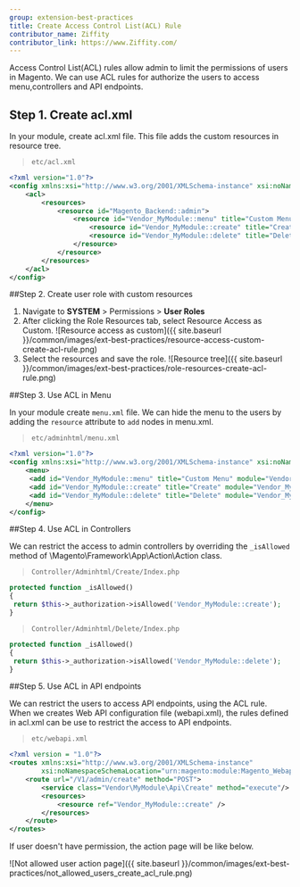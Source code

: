 ```yaml
---
group: extension-best-practices
title: Create Access Control List(ACL) Rule
contributor_name: Ziffity
contributor_link: https://www.Ziffity.com/
---
```


Access Control List(ACL) rules allow admin to limit the permissions of users in Magento. We can use ACL rules for authorize the users to access menu,controllers and API endpoints.

## Step 1. Create acl.xml

In your module, create acl.xml file. This file adds the custom resources in resource tree.

> `etc/acl.xml`

```xml
<?xml version="1.0"?>
<config xmlns:xsi="http://www.w3.org/2001/XMLSchema-instance" xsi:noNamespaceSchemaLocation="urn:magento:framework:Acl/etc/acl.xsd">
    <acl>
        <resources>
            <resource id="Magento_Backend::admin">
                <resource id="Vendor_MyModule::menu" title="Custom Menu" sortOrder="10" >
                    <resource id="Vendor_MyModule::create" title="Create" sortOrder="0" />
                    <resource id="Vendor_MyModule::delete" title="Delete" sortOrder="100" />
                </resource>
            </resource>
        </resources>
    </acl>
</config>
```

##Step 2. Create user role with custom resources

1. Navigate to **SYSTEM** > Permissions > **User Roles** 
1. After clicking the Role Resources tab, select Resource Access as Custom.
![Resource access as custom]({{ site.baseurl }}/common/images/ext-best-practices/resource-access-custom-create-acl-rule.png)
1. Select the resources and save the role.
![Resource tree]({{ site.baseurl }}/common/images/ext-best-practices/role-resources-create-acl-rule.png)

##Step 3. Use ACL in Menu

In your module create `menu.xml` file. We can hide the menu to the users by adding the `resource` attribute to `add` nodes in menu.xml.

> `etc/adminhtml/menu.xml`

```xml
<?xml version="1.0"?>
<config xmlns:xsi="http://www.w3.org/2001/XMLSchema-instance" xsi:noNamespaceSchemaLocation="urn:magento:module:Magento_Backend:etc/menu.xsd">
    <menu>
     <add id="Vendor_MyModule::menu" title="Custom Menu" module="Vendor_MyModule" sortOrder="10" resource="Vendor_MyModule::menu"/>
     <add id="Vendor_MyModule::create" title="Create" module="Vendor_MyModule" sortOrder="10" parent="Vendor_MyModule::menu" action="custommenu/create/index" resource="Vendor_MyModule::create"/>
     <add id="Vendor_MyModule::delete" title="Delete" module="Vendor_MyModule" sortOrder="20" parent="Vendor_MyModule::menu" action="custommenu/delete/index" resource="Vendor_MyModule::delete"/>
    </menu>
</config>
```

##Step 4. Use ACL in Controllers

We can restrict the access to admin controllers by overriding the `_isAllowed` method of \Magento\Framework\App\Action\Action class.

> `Controller/Adminhtml/Create/Index.php`

```php
protected function _isAllowed()
{
 return $this->_authorization->isAllowed('Vendor_MyModule::create');
}
```

> `Controller/Adminhtml/Delete/Index.php`

```php
protected function _isAllowed()
{
 return $this->_authorization->isAllowed('Vendor_MyModule::delete');
}
```

##Step 5. Use ACL in API endpoints

We can restrict the users to access API endpoints, using the ACL rule. When we creates Web API configuration file (webapi.xml), the rules defined in acl.xml can be use to restrict the access to API endpoints.

> `etc/webapi.xml`

```xml
<?xml version = "1.0"?>
<routes xmlns:xsi="http://www.w3.org/2001/XMLSchema-instance"
        xsi:noNamespaceSchemaLocation="urn:magento:module:Magento_Webapi:etc/webapi.xsd">
    <route url="/V1/admin/create" method="POST">
        <service class="Vendor\MyModule\Api\Create" method="execute"/>
        <resources>
            <resource ref="Vendor_MyModule::create" />
        </resources>
    </route>
</routes>
```

If user doesn't have permission, the action page will be like below.

![Not allowed user action page]({{ site.baseurl }}/common/images/ext-best-practices/not_allowed_users_create_acl_rule.png)


